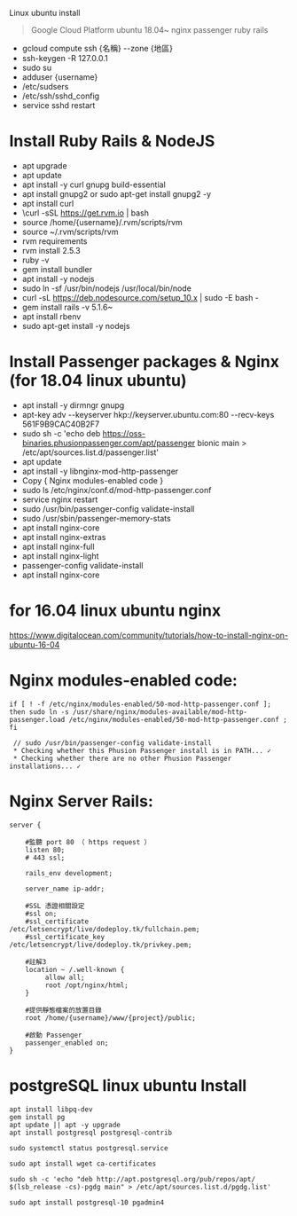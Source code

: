 Linux ubuntu install
> Google Cloud Platform ubuntu 18.04~ nginx passenger ruby rails
- gcloud compute ssh {名稱} --zone {地區}
- ssh-keygen -R 127.0.0.1
- sudo su
- adduser {username}
- /etc/sudsers
- /etc/ssh/sshd_config
- service sshd restart

# Install Ruby Rails & NodeJS
- apt upgrade
- apt update
- apt install -y curl gnupg build-essential
- apt install gnupg2 or sudo apt-get install gnupg2 -y
- apt install curl
- \curl -sSL https://get.rvm.io | bash
- source /home/{username}/.rvm/scripts/rvm
- source ~/.rvm/scripts/rvm
- rvm requirements
- rvm install 2.5.3 
- ruby -v 
- gem install bundler
- apt install -y nodejs
- sudo ln -sf /usr/bin/nodejs /usr/local/bin/node
- curl -sL https://deb.nodesource.com/setup_10.x | sudo -E bash -
- gem install rails -v 5.1.6~
- apt install rbenv
- sudo apt-get install -y nodejs
  
# Install Passenger packages & Nginx (for 18.04 linux ubuntu)
- apt install -y dirmngr gnupg
- apt-key adv --keyserver hkp://keyserver.ubuntu.com:80 --recv-keys 561F9B9CAC40B2F7
- sudo sh -c 'echo deb https://oss-binaries.phusionpassenger.com/apt/passenger bionic main > /etc/apt/sources.list.d/passenger.list'
- apt update
- apt install -y libnginx-mod-http-passenger
- Copy { Nginx modules-enabled code }
- sudo ls /etc/nginx/conf.d/mod-http-passenger.conf
- service nginx restart
- sudo /usr/bin/passenger-config validate-install
- sudo /usr/sbin/passenger-memory-stats
- apt install nginx-core
- apt install nginx-extras
- apt install nginx-full
- apt install nginx-light
- passenger-config validate-install 
- apt install nginx-core 

# for 16.04 linux ubuntu nginx
<https://www.digitalocean.com/community/tutorials/how-to-install-nginx-on-ubuntu-16-04>

# Nginx modules-enabled code:
```
if [ ! -f /etc/nginx/modules-enabled/50-mod-http-passenger.conf ]; then sudo ln -s /usr/share/nginx/modules-available/mod-http-passenger.load /etc/nginx/modules-enabled/50-mod-http-passenger.conf ; fi

 // sudo /usr/bin/passenger-config validate-install
 * Checking whether this Phusion Passenger install is in PATH... ✓
 * Checking whether there are no other Phusion Passenger installations... ✓
```
# Nginx Server Rails:
```
server {
  
    #監聽 port 80 （ https request ）
    listen 80;
    # 443 ssl;

    rails_env development;

    server_name ip-addr;

    #SSL 憑證相關設定
    #ssl on; 
    #ssl_certificate      /etc/letsencrypt/live/dodeploy.tk/fullchain.pem;
    #ssl_certificate_key  /etc/letsencrypt/live/dodeploy.tk/privkey.pem;
          
    #註解3
    location ~ /.well-known {
         allow all;
         root /opt/nginx/html;  
    } 

    #提供靜態檔案的放置目錄
    root /home/{username}/www/{project}/public;
    
    #啟動 Passenger 
    passenger_enabled on;
} 
```
# postgreSQL linux ubuntu Install
``` 
apt install libpq-dev
gem install pg 
apt update || apt -y upgrade 
apt install postgresql postgresql-contrib​

sudo systemctl status postgresql.service

sudo apt install wget ca-certificates
 
sudo sh -c 'echo "deb http://apt.postgresql.org/pub/repos/apt/ $(lsb_release -cs)-pgdg main" > /etc/apt/sources.list.d/pgdg.list'

sudo apt install postgresql-10 pgadmin4
```